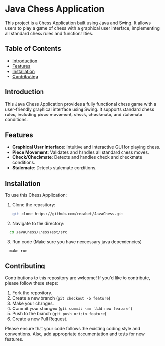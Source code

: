 # Java Chess Application

This project is a Chess Application built using Java and Swing. It allows users to play a game of chess with a graphical user interface, implementing all standard chess rules and functionalities.

## Table of Contents

- [Introduction](#introduction)
- [Features](#features)
- [Installation](#installation)
- [Contributing](#contributing)


## Introduction

This Java Chess Application provides a fully functional chess game with a user-friendly graphical interface using Swing. It supports standard chess rules, including piece movement, check, checkmate, and stalemate conditions.

## Features

- **Graphical User Interface**: Intuitive and interactive GUI for playing chess.
- **Piece Movement**: Validates and handles all standard chess moves.
- **Check/Checkmate**: Detects and handles check and checkmate conditions.
- **Stalemate**: Detects stalemate conditions.


## Installation

To use this Chess Application:

1. Clone the repository:
   ```sh
   git clone https://github.com/recabet/JavaChess.git
   ```
2. Navigate to the directory: 
```sh
  cd JavaChess/ChessTest/src
```
3. Run code (Make sure you have neccessary java dependencies) 
```
  make run
```


## Contributing

Contributions to this repository are welcome! If you'd like to contribute, please follow these steps:

1. Fork the repository.
2. Create a new branch (`git checkout -b feature`)
3. Make your changes.
4. Commit your changes (`git commit -am 'Add new feature'`)
5. Push to the branch (`git push origin feature`)
6. Create a new Pull Request.

Please ensure that your code follows the existing coding style and conventions. Also, add appropriate documentation and tests for new features.
